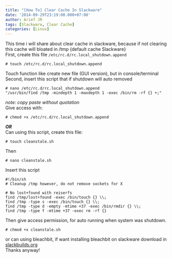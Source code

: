 ```yaml
---
title: "[How To] Clear Cache In Slackware"
date: '2014-09-29T23:19:00.000+07:00'
author: Arief JR
tags: [Slackware, Clear Cache]
categories: [Linux]
---
```


This time i will share about clear cache in slackware, because if not clearing this cache will bloated in /tmp {default cache Slackware}  
First, create this file `/etc/rc.d/rc.local_shutdown.append`

```
# touch /etc/rc.d/rc.local_shutdown.append
```
  
Touch function like create new file (GUI version), but in console/terminal  
Second, insert this script that if shutdown will auto removed  

```
# nano /etc/rc.d/rc.local_shutdown.append  
"/usr/bin/find /tmp -mindepth 1 -maxdepth 1 -exec /bin/rm -rf {} +;"
```
  
_note: copy paste without quotation_  
Give access with:  

```
# chmod +x /etc/rc.d/rc.local_shutdown.append
```
  
_**OR**_  
Can using this script, create this file:

```
# touch cleanstale.sh
```
  
Then

```
# nano cleanstale.sh
```
  
Insert this script  

```
#!/bin/sh  
# Cleanup /tmp however, do not remove sockets for X  
  
# No lost+found with reiserfs  
find /tmp/lost+found -exec /bin/touch {} \\;  
find /tmp -type s -exec /bin/touch {} \\;  
find /tmp -type d -empty -mtime +37 -exec /bin/rmdir {} \\;  
find /tmp -type f -mtime +37 -exec rm -rf {}
```
  
Then give access permission, for auto running when system was shutdown.  

```
# chmod +x cleanstale.sh
```
  
or can using bleachbit, if want installing bleachbit on slackware download in [slackbuilds.org](https://slackbuilds.org/repository/14.1/system/bleachbit/?search=bleachbit)  
Thanks anyway!